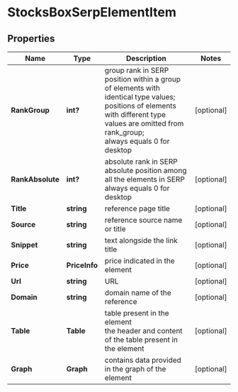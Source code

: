 # StocksBoxSerpElementItem


## Properties

| Name | Type | Description | Notes |
|------------ | ------------- | ------------- | -------------|
**RankGroup** | **int?** | group rank in SERP<br>position within a group of elements with identical type values;<br>positions of elements with different type values are omitted from rank_group;<br>always equals 0 for desktop |[optional]|
**RankAbsolute** | **int?** | absolute rank in SERP<br>absolute position among all the elements in SERP<br>always equals 0 for desktop |[optional]|
**Title** | **string** | reference page title |[optional]|
**Source** | **string** | reference source name or title |[optional]|
**Snippet** | **string** | text alongside the link title |[optional]|
**Price** | **PriceInfo** | price indicated in the element |[optional]|
**Url** | **string** | URL |[optional]|
**Domain** | **string** | domain name of the reference |[optional]|
**Table** | **Table** | table present in the element<br>the header and content of the table present in the element |[optional]|
**Graph** | **Graph** | contains data provided in the graph of the element |[optional]|